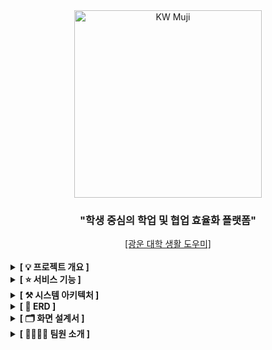 <div align="center">
    <a href="https://kwmuji.com/">
    <img width="300px" alt="KW Muji" src="https://github.com/user-attachments/assets/9cca16cb-36a4-439c-a9ce-8013bdbe9833">
    </a>
    <h3>"학생 중심의 학업 및 협업 효율화 플랫폼"</h3> 
    <a href="https://kwmuji.com">[광운 대학 생활 도우미]</a>
</div>

<br/>

<details>
  <summary><b>[ 💡 프로젝트 개요 ]</b> </summary>

## 💡 프로젝트 개요

대학 생활을 하게 되면 많은 팀 프로젝트와 설문 조사를 진행하게 됩니다.

팀원을 모집 및 설문 조사를 하기 위해, 대학교 유명 커뮤니티 에브리타임에 글을 올리거나 카카오톡 등 SNS를 통해 개인적인 연락을 하고 있습니다.

하지만, 이 플랫폼들은 팀원 모집과 설문 조사와는 맞지 않는 플랫폼으로 많은 사람들에게 관심을 끌기 어려우며, 이는 학업에 악영향을 끼치게 됩니다.

그래서 광운대학교 학생들의 **팀 프로젝트 효율성을 향상**시키고 **학생들의 학업과 대외활동을 체계적으로 관리**하도록 돕고자, **대학 생활을 통합적으로 관리할 수 있는 플랫폼,** <광운 대학 생활 도우미>를 만들게 되었습니다.

<br/>
</details>

<details>
  <summary><b>[ ⭐ 서비스 기능 ]</b> </summary>

## ⭐ 서비스 기능

### [회원가입 및 로그인]

    - 회원가입 정보를 작성합니다.
    - 광운대학교 이메일로 인증번호 요청을 합니다.
    - 광운 대학 생활 도우미로부터 받은 인증 번호로 인증 후, 회원가입을 진행합니다.

<img width="100%" src="https://github.com/user-attachments/assets/8978c519-e081-4b7c-9824-f108e62f763d" alt="회원가입 및 로그인"/>

<br/>

### [팀 프로젝트 팀원 모집 글 작성]

    - 메인 페이지에서 팀플 모집을 눌러 팀플 게시글 페이지로 이동합니다.
    - 글쓰기를 버튼을 눌러 팀원 모집 글을 작성합니다.
    - 필요 시 사진 업로드를 할 수 있습니다.
    - 마감일을 설정한 뒤 글을 발행합니다.
    - 본인의 모집 글을 확인하면 지원자 보기 기능을 통해 지원자를 확인할 수 있습니다.

<img width="100%" src="https://github.com/user-attachments/assets/2267f62e-a6dc-415f-b903-4b07707b4744" alt="팀 프로젝트 팀원 모집 글 작성"/>

<br/>

### [팀 프로젝트 팀원 신청]

    - 팀플 게시글에서 원하는 글을 들어갑니다. 이때, 글을 검색할 수 있습니다.
    - 팀플 신청 버튼을 누르고 이전에 올린 포트폴리오중 제출할 포트폴리오를 선택해 지원합니다.
    - 마이페이지에서 지원한 팀플을 확인할 수 있습니다.

<img width="100%" src="https://github.com/user-attachments/assets/49a2f176-d5e7-4cb0-9483-1d48fc749bbd" alt="팀 프로젝트 팀원 신청"/>

<br/>

### [내가 모집 중인 팀 프로젝트 관리]

    - 마이페이지에서 My 모집 팀플 페이지로 이동합니다.
    - 모집 중인 팀플에서 지원자의 포트폴리오를 확인 후, 마음에 드는 팀원을 선택하고 팀플을 시작합니다.
    - 선발된 팀원들에게 선정 알림 메일이 자동으로 전송됩니다.
    - 이후, My 팀플 페이지에서 진행중인 팀플로 확인이 가능합니다.

<img width="100%" src="https://github.com/user-attachments/assets/31cdade8-1d89-4bdb-8eea-30319b305487" alt="내가 모집 중인 팀 프로젝트 관리"/>

<br/>

### [설문 조사 요청 글 작성]

    - 메인페이지에서 설문 조사 페이지로 이동합니다.
    - 글쓰기 버튼을 눌러 설문 조사할 내용을 작성합니다.
    - 질문 추가 및 삭제가 가능하며, 질문 유형은 단답식 및 객관식으로 설정할 수 있습니다.
    - 마감일을 설정한 뒤, 발행 버튼을 누르면 글이 정상적으로 게시됩니다.

<img width="100%" src="https://github.com/user-attachments/assets/c65093f8-61f3-4dd0-bb8a-6249a14afd84" alt="설문 조사 요청 글 작성"/>

<br/>

### [설문 조사 참여]

    - 설문 조사 게시글에서 원하는 글을 들어갑니다. 이때, 글을 검색할 수 있습니다.
    - 설문 조사에 대한 답변을 작성하고 제출을 누르면 정상적으로 설문조사가 제출됩니다.
    - 이때, 설문 조사는 한 번만 참여 가능합니다. (중복 참여 불가)

<img width="100%" src="https://github.com/user-attachments/assets/869a7168-35c2-4ce5-8dd6-8f1901ffdb78" alt="설문 조사 참여"/>

<br/>

### [설문 조사 결과 답변 확인]

    - 마이페이지에서 My 설문 페이지로 이동합니다.
    - 결과 보기 버튼을 눌러 본인이 게시했던 설문조사의 결과를 확인합니다.
    - 각 응답자 별로 응답 내용을 확인할 수 있습니다.
    - 설문 조사 종료 버튼을 누르면 설문조사가 종료되어 더이상 참여할 수 없습니다.

<img width="100%" src="https://github.com/user-attachments/assets/8eca1629-fc24-425d-9783-d5f9bcd6e406" alt="설문 조사 결과 답변 확인"/>

<br/>

### [팀플 일정, 개인 일정 관리]

    - 메인페이지에서 캘린더 페이지로 이동합니다.
    - 일정은 개인 일정, 팀플 일정 두 가지 유형으로 추가할 수 있습니다.
    - 팀플 일정 유형 선택 후, 참여 중인 팀플을 선택해 내용 및 시간을 기입하여 추가합니다.
    - 이때, 팀플 일정은 모든 팀원들의 캘린더에 공유됩니다.
    - 개인 일정도 내용 및 시간을 기입하여 추가할 수 있습니다.
    - 캘린더에서 x 버튼을 누르면 일정이 삭제됩니다.

<img width="100%" src="https://github.com/user-attachments/assets/559cf942-1849-4522-be18-2a02f9032e61" alt="팀 일정, 개인 일정 관리"/>

<br/>

### [학교 홈페이지 공지사항 확인]

    - 메인페이지에서 주요 4가지 카테고리 별 공지사항을 미리볼 수 있습니다.
    - 공지사항 페이지로 이동하여, 12가지의 카테고리 별 공지사항을 확인할 수 있습니다.
    - 검색을 통해 원하는 내용의 공지사항을 찾을 수 있습니다.
    - 제목을 클릭하게 되면, 학교 홈페이지에서 해당 공지사항의 세부 내용 페이지로 이동하게 됩니다.

<img width="100%" src="https://github.com/user-attachments/assets/87c522fd-8e2c-4924-9d88-c9bdbbd612c4" alt="학교 홈페이지 공지사항 확인"/>

<br/>

### [마이페이지 내 정보 관리]

    - 팀플 지원 시 필요한 포트폴리오를 추가 및 삭제로 관리할 수 있습니다. (최대 3개)
    - 프로필 관리 페이지로 이동하여, 프로필 사진 변경 및 사용자 정보를 변경할 수 있습니다.

<img width="100%" src="https://github.com/user-attachments/assets/38cb4129-76cd-4f7a-b9cc-986d17ec8227" alt="마이페이지 내 정보 관리"/>

<br/>

</details>

<details>
  <summary><b>[ ⚒️ 시스템 아키텍처 ]</b> </summary>

## ⚒️ 시스템 아키텍처

<img width="100%" src="https://github.com/user-attachments/assets/df2e466c-98f7-42e5-a033-efec3cc69cd7" alt="시스템 아키텍처"/>

<br/>

</details>

<details>
  <summary><b>[ 📜 ERD ]</b> </summary>

## 📜 ERD

<img width="100%" src="https://github.com/user-attachments/assets/02071288-edbe-46af-96a1-5b288951370a" alt="ERD"/>

<br/>

</details>

<details>
  <summary><b>[ 🗂 화면 설계서 ]</b> </summary>

## 🗂 화면 설계서

### 디자인(Figma)

<img width="100%" src="https://github.com/user-attachments/assets/4d4c2655-4d22-4215-96ac-ae0eb065f50b" alt="디자인"/>

<br/>

### 정보 구조도(IA)

<img width="100%" src="https://github.com/user-attachments/assets/f1c0d5ba-9290-4f05-8de6-967405e85c5b" alt="정보 구조도"/>

<br/>

</details>

<details>
  <summary><b>[ 👨‍👩‍👧‍👦 팀원 소개 ]</b> </summary>

## 👨‍👩‍👧‍👦 팀원 소개

<table >
  <tr height="50px">
    <td align="center" width="130px">
      <a href="https://github.com/cjh-19">최지훈</a>
    </td>
    <td align="center" width="130px">
      <a href="https://github.com/pipi-shortstocking">김정윤</a>
    </td>
    <td align="center" width="130px">
      <a href="https://github.com/goodsmell">조은향</a>
    </td>
    <td align="center" width="130px">
      <a href="https://github.com/minggong222">김민곤</a>
    </td>
    <td align="center" width="130px">
      <a href="https://github.com/mongmongle">신승은</a>
    </td>
  </tr>
  <tr height="130px">
    <td align="center" width="130px">
      <a href="https://github.com/cjh-19"><img src="https://avatars.githubusercontent.com/u/66457014?v=4" style="border-radius:50%"/></a>
    </td>
    <td align="center" width="130px">
      <a href="https://github.com/pipi-shortstocking"><img src="https://avatars.githubusercontent.com/u/95032287?v=4" style="border-radius:50%" /></a>
    </td>
    <td align="center" width="130px">
      <a href="https://github.com/goodsmell"><img src="https://avatars.githubusercontent.com/u/87801306?v=4" style="border-radius:50%"/></a>
    </td>
    <td align="center" width="130px">
      <a href="https://github.com/minggong222"><img src="https://avatars.githubusercontent.com/u/144299899?v=4" style="border-radius:50%"/></a>
    </td>
    <td align="center" width="130px">
      <a href="https://github.com/mongmongle"><img src="https://avatars.githubusercontent.com/u/189079489?v=4" style="border-radius:50%"/></a>
    </td>
  </tr>
  <tr height="50px">
    <td align="center" width="130px">
      팀장, BE, DB, Infra(CI/CD) 
    </td>
    <td align="center" width="130px">
      BE, DB
    </td>
    <td align="center" width="130px">
      FE
    </td>
    <td align="center" width="130px">
      FE
    </td>
    <td align="center" width="130px">
      Design
    </td>
  </tr>
</table>

</details>
